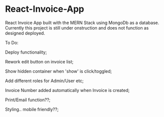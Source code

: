 # React-Invoice-App
 
React Invoice App built with the MERN Stack using MongoDb as a database. Currently this project is still under onstruction and does not function as designed deployed. 

To Do:

Deploy functionality;

Rework edit button on invoice list;

Show hidden container when 'show' is click/toggled;

Add different roles for Admin/User etc;

Invoice Number added automatically when Invoice is created;

Print/Email function??;

Styling.. mobile friendly??;

 
